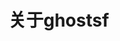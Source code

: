 # 关于ghostsf

<!--
**ghostsf/ghostsf** is a ✨ _special_ ✨ repository because its `README.md` (this file) appears on your GitHub profile.

Hi，我是 ghostsf，一个不善交际不愿被束缚的人，一个对新鲜事物感兴趣的人，一个享受创造的人

## 构成要素

| 一句话 | Do what i love and just do it ! |
| - | - |
| 生日 | 1992/05/01 |
| 特征 | 胆小、反应迟钝、记忆力差 |
| 装备 | MacBook Pro (15-inch, 2017)、iPhone xs max、Mi 6、小米手环3、Nintendo Switch、Beats Studio 3、自制软路由、*Kindle Paperwhite* |
| 工作 | 理想：独立开发者、财富自由 |
| 最喜欢的作品 | DARLING in the FRANXX、Re：从零开始的异世界生活、鬼灭之刃、死神、火影忍者、西行纪 |
| 最喜欢的游戏 | 塞尔达、怪物猎人、健身环大冒险 |
| 最喜欢的颜色 | 红色、黑色 |
| 最喜欢的食物 | 冰淇淋、各种海鲜 |

## 抓到我

🍃动态：

* [Twitter @ghostsf](https://twitter.com/ghostsf)
* [bilibili @ghostsf](https://space.bilibili.com/10825269)
* [博客RSS](https://ghostsf.com/rss.xml)

✨即时通讯：

* QQ py 群: xxxxx

🎡游戏：

* Nintendo Switch: SW-6691-4805-8207

🍭赞助：

* [微信支付](http://cdn.ghostsf.com/wechatpay.png)
* [支付宝](http://cdn.ghostsf.com/alipay.png)
* [Paypal](https://www.paypal.me/ghostsf)
